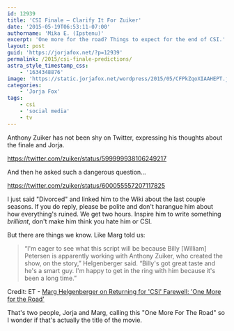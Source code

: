 ```yaml
---
id: 12939
title: 'CSI Finale — Clarify It For Zuiker'
date: '2015-05-19T06:53:11-07:00'
authorname: 'Mika E. (Ipstenu)'
excerpt: 'One more for the road? Things to expect for the end of CSI.'
layout: post
guid: 'https://jorjafox.net/?p=12939'
permalink: /2015/csi-finale-predictions/
astra_style_timestamp_css:
    - '1634348876'
image: 'https://static.jorjafox.net/wordpress/2015/05/CFPkZqoXIAAHEPT.jpg'
categories:
    - 'Jorja Fox'
tags:
    - csi
    - 'social media'
    - tv
---
```


Anthony Zuiker has not been shy on Twitter, expressing his thoughts about the finale and Jorja.

https://twitter.com/zuiker/status/599999938106249217

And then he asked such a dangerous question...

https://twitter.com/zuiker/status/600055557207117825

I just said "Divorced" and linked him to the Wiki about the last couple seasons. If you do reply, please be polite and don't harangue him about how everything's ruined. We get two hours. Inspire him to write something _brilliant_, don't make him think you hate him or CSI.

But there are things we know. Like Marg told us:

> “I'm eager to see what this script will be because Billy [William] Petersen is apparently working with Anthony Zuiker, who created the show, on the story,” Helgenberger said. “Billy's got great taste and he's a smart guy. I'm happy to get in the ring with him because it's been a long time.”

Credit: ET - [Marg Helgenberger on Returning for 'CSI' Farewell: 'One More for the Road'](http://www.etonline.com/tv/164766_marg_helgenberger_on_csi_farewell_one_more_for_the_road/?viewFull=true)

That's two people, Jorja and Marg, calling this "One More For The Road" so I wonder if that's actually the title of the movie.
